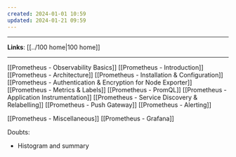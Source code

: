 ```yaml
---
created: 2024-01-01 10:59
updated: 2024-01-21 09:59
---
```

---
**Links**: [[../100 home|100 home]]

---
[[Prometheus - Observability Basics]]
[[Prometheus - Introduction]]
[[Prometheus - Architecture]]
[[Prometheus - Installation & Configuration]]
[[Prometheus - Authentication & Encryption for Node Exporter]]
[[Prometheus - Metrics & Labels]]
[[Prometheus - PromQL]]
[[Prometheus - Application Instrumentation]]
[[Prometheus - Service Discovery & Relabelling]]
[[Prometheus - Push Gateway]]
[[Prometheus - Alerting]]

[[Prometheus - Miscellaneous]]
[[Prometheus - Grafana]]

Doubts:
- Histogram and summary